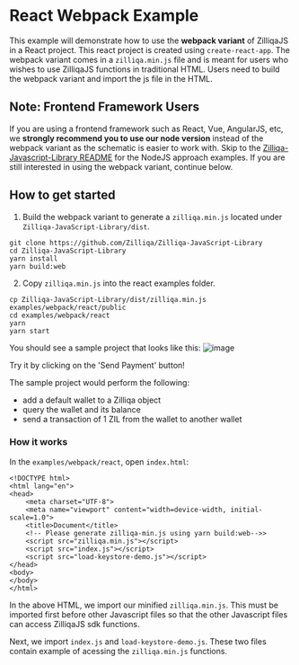 # React Webpack Example

This example will demonstrate how to use the **webpack variant** of ZilliqaJS in a React project. This react project is created using `create-react-app`.
The webpack variant comes in a `zilliqa.min.js` file and is meant for users who wishes to use ZilliqaJS functions in traditional HTML. Users need to build the webpack variant and import the js file in the HTML.

## Note: Frontend Framework Users
If you are using a frontend framework such as React, Vue, AngularJS, etc, we **strongly recommend you to use our node version** instead of the webpack variant as the schematic is easier to work with. Skip to the [Zilliqa-Javascript-Library README](https://github.com/Zilliqa/Zilliqa-JavaScript-Library#installation) for the NodeJS approach examples. If you are still interested in using the webpack variant, continue below.

## How to get started

1. Build the webpack variant to generate a `zilliqa.min.js` located under `Zilliqa-JavaScript-Library/dist`.
```
git clone https://github.com/Zilliqa/Zilliqa-JavaScript-Library
cd Zilliqa-JavaScript-Library
yarn install
yarn build:web
```

2. Copy `zilliqa.min.js` into the react examples folder.
```
cp Zilliqa-JavaScript-Library/dist/zilliqa.min.js examples/webpack/react/public
cd examples/webpack/react
yarn
yarn start
```


You should see a sample project that looks like this:
![image](https://user-images.githubusercontent.com/6906654/128447864-54f5e5ab-f7c3-464f-b829-85cf3b874ca9.png)


Try it by clicking on the 'Send Payment' button!


The sample project would perform the following:
- add a default wallet to a Zilliqa object
- query the wallet and its balance
- send a transaction of 1 ZIL from the wallet to another wallet


### How it works
In the `examples/webpack/react`, open `index.html`:
```
<!DOCTYPE html>
<html lang="en">
<head>
    <meta charset="UTF-8">
    <meta name="viewport" content="width=device-width, initial-scale=1.0">
    <title>Document</title>
    <!-- Please generate zilliqa-min.js using yarn build:web-->>
    <script src="zilliqa.min.js"></script>
    <script src="index.js"></script>
    <script src="load-keystore-demo.js"></script>
</head>
<body>
</body>
</html>
```

In the above HTML, we import our minified `zilliqa.min.js`. This must be imported first before other Javascript files so that the other Javascript files can access ZilliqaJS sdk functions.

Next, we import `index.js` and `load-keystore-demo.js`. These two files contain example of acessing the `zilliqa.min.js` functions.
